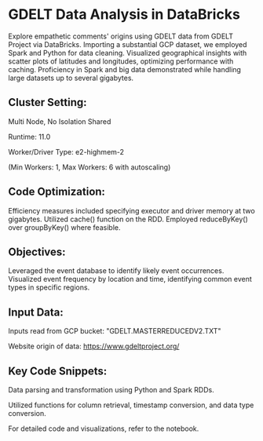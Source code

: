 # GDELT Data Analysis in DataBricks

Explore empathetic comments' origins using GDELT data from GDELT Project via DataBricks. Importing a substantial GCP dataset, we employed Spark and Python for data cleaning. Visualized geographical insights with scatter plots of latitudes and longitudes, optimizing performance with caching. Proficiency in Spark and big data demonstrated while handling large datasets up to several gigabytes.

## Cluster Setting:
Multi Node, No Isolation Shared

Runtime: 11.0

Worker/Driver Type: e2-highmem-2

(Min Workers: 1, Max Workers: 6 with autoscaling)

## Code Optimization:
Efficiency measures included specifying executor and driver memory at two gigabytes. Utilized cache() function on the RDD. Employed reduceByKey() over groupByKey() where feasible.

## Objectives:
Leveraged the event database to identify likely event occurrences. Visualized event frequency by location and time, identifying common event types in specific regions.

## Input Data:
Inputs read from GCP bucket: "GDELT.MASTERREDUCEDV2.TXT"

Website origin of data: https://www.gdeltproject.org/

## Key Code Snippets:

Data parsing and transformation using Python and Spark RDDs.

Utilized functions for column retrieval, timestamp conversion, and data type conversion.

For detailed code and visualizations, refer to the notebook.
